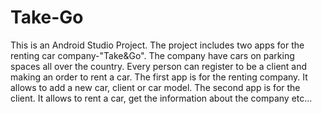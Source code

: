 # Take-Go
This is an Android Studio Project.
The project includes two apps for the renting car company-"Take&Go".
The company have cars on parking spaces all over the country.
Every person can register to be a client and making an order to rent a car.
The first app is for the renting company. It allows to add a new car, client or car model.
The second app is for the client. It allows to rent a car, get the information about the company etc...

